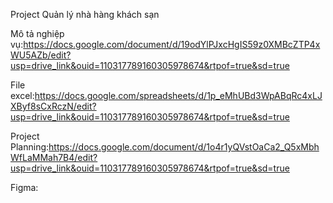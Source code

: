 Project Quản lý nhà hàng khách sạn

Mô tả nghiệp vụ:https://docs.google.com/document/d/19odYlPJxcHgIS59z0XMBcZTP4xWU5AZb/edit?usp=drive_link&ouid=110317789160305978674&rtpof=true&sd=true

File excel:https://docs.google.com/spreadsheets/d/1p_eMhUBd3WpABqRc4xLJXByf8sCxRczN/edit?usp=drive_link&ouid=110317789160305978674&rtpof=true&sd=true

Project Planning:https://docs.google.com/document/d/1o4r1yQVstOaCa2_Q5xMbhWfLaMMah7B4/edit?usp=drive_link&ouid=110317789160305978674&rtpof=true&sd=true

Figma:
